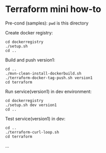 # Terraform mini how-to

Pre-cond (samples): `pwd` is this directory

Create docker registry:

    cd dockerregistry
    ./setup.sh
    cd ..

Build and push version1:

    cd ..
    ./mvn-clean-install-dockerbuild.sh
    ./terraform-docker-tag-push.sh version1
    cd terraform

Run service(version1) in dev environment:

    cd dockerregistry
    ./setup.sh dev version1
    cd ..
    
Test service(version1) in dev:

    cd ..
    ./terraform-curl-loop.sh
    cd terraform

...
